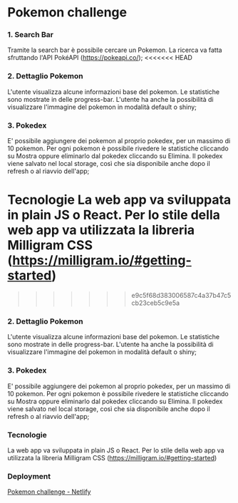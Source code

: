 # Pokemon challenge

### 1. Search Bar
Tramite la search bar è possibile cercare un Pokemon. La ricerca va fatta sfruttando l'API PokéAPI (https://pokeapi.co/);
<<<<<<< HEAD

### 2. Dettaglio Pokemon
L'utente visualizza alcune informazioni base del pokemon. Le statistiche sono mostrate in delle progress-bar. L'utente ha anche la possibilità di visualizzare l'immagine del pokemon in modalità default o shiny;

### 3. Pokedex
E' possibile aggiungere dei pokemon al proprio pokedex, per un massimo di 10 pokemon. Per ogni pokemon è possibile rivedere le statistiche cliccando su Mostra oppure eliminarlo dal pokedex cliccando su Elimina. Il pokedex viene salvato nel local storage, così che sia disponibile anche dopo il refresh o al riavvio dell'app;

Tecnologie
La web app va sviluppata in plain JS o React. Per lo stile della web app va utilizzata la libreria Milligram CSS (https://milligram.io/#getting-started)
=======
>>>>>>> e9c5f68d383006587c4a37b47c5cb23ceb5c9e5a

### 2. Dettaglio Pokemon
L'utente visualizza alcune informazioni base del pokemon. Le statistiche sono mostrate in delle progress-bar. L'utente ha anche la possibilità di visualizzare l'immagine del pokemon in modalità default o shiny;

### 3. Pokedex
E' possibile aggiungere dei pokemon al proprio pokedex, per un massimo di 10 pokemon. Per ogni pokemon è possibile rivedere le statistiche cliccando su Mostra oppure eliminarlo dal pokedex cliccando su Elimina. Il pokedex viene salvato nel local storage, così che sia disponibile anche dopo il refresh o al riavvio dell'app;

### Tecnologie
La web app va sviluppata in plain JS o React. Per lo stile della web app va utilizzata la libreria Milligram CSS (https://milligram.io/#getting-started)

### Deployment
[Pokemon challenge - Netlify](https://vitocoluccia-pokemon-challenge-react.netlify.app/)
